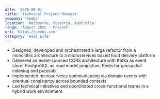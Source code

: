 ```yaml
---
date: '2025-08-01'
title: 'Technical Project Manager'
company: 'Ceebs'
location: 'Melbourne, Victoria, Australia'
range: 'August 2025 - Present'
url: 'https://ceebs.com'
category: 'Real Life'
---
```


- Designed, developed and orchestrated a large refactor from a monolithic architecture to a microservices based food delivery platform
- Delivered an event-sourced CQRS architecture with Kafka as event store, PostgreSQL as read model projection, Redis for geospatial indexing and pub/sub
- Implemented microservices communicating via domain events with eventual consistency across bounded contexts
- Led technical initiatives and coordinated cross-functional teams in a hybrid work environment
